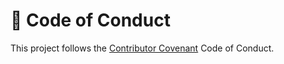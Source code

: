 # 📜 Code of Conduct

This project follows the [Contributor Covenant](https://www.contributor-covenant.org/) Code of Conduct.